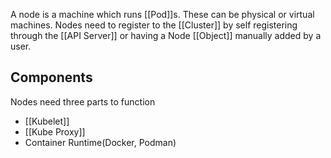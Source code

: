 A node is a machine which runs [[Pod]]s. These can be physical or virtual machines. Nodes need to register to the [[Cluster]] by self registering through the [[API Server]] or having a Node [[Object]] manually added by a user. 

## Components
Nodes need three parts to function 
- [[Kubelet]]
- [[Kube Proxy]]
- Container Runtime(Docker, Podman)
